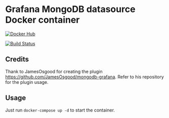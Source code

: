 # Grafana MongoDB datasource Docker container

[![Docker Hub](https://img.shields.io/docker/v/ajeje93/grafana-mongodb?label=Docker%20Hub&sort=date)](https://hub.docker.com/r/ajeje93/grafana-mongodb)

[![Build Status](https://img.shields.io/endpoint.svg?url=https%3A%2F%2Factions-badge.atrox.dev%2Fajeje93%2Fgrafana-mongodb-docker%2Fbadge%3Fref%3Dmaster&style=flat)](https://actions-badge.atrox.dev/ajeje93/grafana-mongodb-docker/goto?ref=master)

## Credits

Thank to JamesOsgood for creating the plugin <https://github.com/JamesOsgood/mongodb-grafana>. Refer to his repository for the plugin usage.

## Usage

Just run `docker-compose up -d` to start the container.

